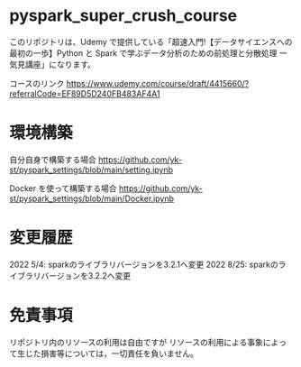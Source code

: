 # pyspark_super_crush_course

このリポジトリは、Udemy で提供している「超速入門!【データサイエンスへの最初の一歩】Python と Spark で学ぶデータ分析のための前処理と分散処理 一気見講座」になります。

コースのリンク
https://www.udemy.com/course/draft/4415660/?referralCode=EF89D5D240FB483AF4A1

# 環境構築

自分自身で構築する場合 https://github.com/yk-st/pyspark_settings/blob/main/setting.ipynb

Docker を使って構築する場合 https://github.com/yk-st/pyspark_settings/blob/main/Docker.ipynb

# 変更履歴
2022 5/4: sparkのライブラリバージョンを3.2.1へ変更
2022 8/25: sparkのライブラリバージョンを3.2.2へ変更

# 免責事項

リポジトリ内のリソースの利用は自由ですが リソースの利用による事象によって生じた損害等については，一切責任を負いません。
